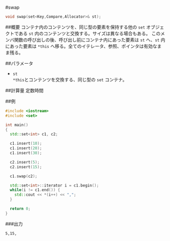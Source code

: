 #swap
```cpp
void swap(set<Key,Compare,Allocator>& st);
```

##概要
コンテナ内のコンテンツを、同じ型の要素を保持する他の `set` オブジェクトである `st` 内のコンテンツと交換する。サイズは異なる場合もある。 
このメンバ関数の呼び出しの後、呼び出し前にコンテナ内にあった要素は `st` へ、`st` 内にあった要素は `*this` へ移る。全てのイテレータ、参照、ポインタは有効なまま残る。 


##パラメータ
- `st`<br/>
`*this`とコンテンツを交換する、同じ型の `set` コンテナ。


##計算量
定数時間


##例
```cpp
#include <iostream>
#include <set>

int main()
{
  std::set<int> c1, c2;

  c1.insert(10);
  c1.insert(20);
  c1.insert(30);

  c2.insert(5);
  c2.insert(15);

  c1.swap(c2);

  std::set<int>::iterator i = c1.begin();
  while(i != c1.end()) {
    std::cout << *(i++) << ",";
  }

  return 0;
}
```

###出力
```
5,15,
```

